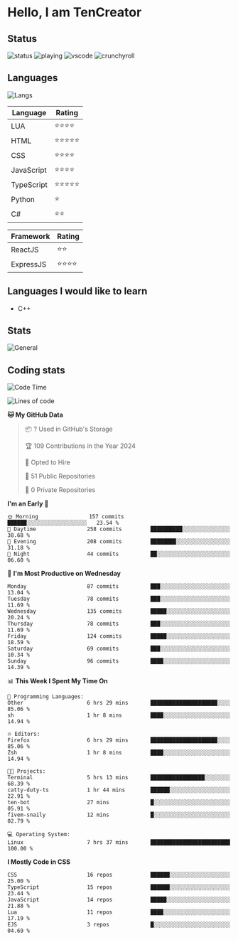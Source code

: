 # Hello, I am TenCreator

## Status
![status](https://api.statusbadges.me/badge/status/518334475038359555?simple=true&style=for-the-badge)
![playing](https://api.statusbadges.me/badge/playing/518334475038359555?style=for-the-badge)
![vscode](https://api.statusbadges.me/badge/vscode/518334475038359555?style=for-the-badge)
![crunchyroll](https://api.statusbadges.me/badge/crunchyroll/518334475038359555?style=for-the-badge)

## Languages
![Langs](https://github-readme-stats.vercel.app/api/top-langs/?username=tencreator&layout=compact&theme=radical)


|Language|Rating|
|--------|------|
|LUA|⭐️⭐️⭐️⭐️|
|HTML|⭐️⭐️⭐️⭐️⭐️|
|CSS|⭐️⭐️⭐️⭐️|
|JavaScript|⭐️⭐️⭐️⭐️|
|TypeScript|⭐️⭐️⭐️⭐️⭐️|
|Python|⭐️|
|C#|⭐️⭐️ |

|Framework|Rating|
|--------|------|
|ReactJS|⭐️⭐️|
|ExpressJS|⭐️⭐️⭐️⭐️|

## Languages I would like to learn
- C++

## Stats
![General](https://github-readme-stats.vercel.app/api?username=tencreator&show_icons=true&theme=radical)

## Coding stats
<!--START_SECTION:waka-->
![Code Time](http://img.shields.io/badge/Code%20Time-182%20hrs%2028%20mins-blue)

![Lines of code](https://img.shields.io/badge/From%20Hello%20World%20I%27ve%20Written-1.3%20million%20lines%20of%20code-blue)

**🐱 My GitHub Data** 

> 📦 ? Used in GitHub's Storage 
 > 
> 🏆 109 Contributions in the Year 2024
 > 
> 💼 Opted to Hire
 > 
> 📜 51 Public Repositories 
 > 
> 🔑 0 Private Repositories 
 > 
**I'm an Early 🐤** 

```text
🌞 Morning                157 commits         ██████░░░░░░░░░░░░░░░░░░░   23.54 % 
🌆 Daytime                258 commits         ██████████░░░░░░░░░░░░░░░   38.68 % 
🌃 Evening                208 commits         ████████░░░░░░░░░░░░░░░░░   31.18 % 
🌙 Night                  44 commits          ██░░░░░░░░░░░░░░░░░░░░░░░   06.60 % 
```
📅 **I'm Most Productive on Wednesday** 

```text
Monday                   87 commits          ███░░░░░░░░░░░░░░░░░░░░░░   13.04 % 
Tuesday                  78 commits          ███░░░░░░░░░░░░░░░░░░░░░░   11.69 % 
Wednesday                135 commits         █████░░░░░░░░░░░░░░░░░░░░   20.24 % 
Thursday                 78 commits          ███░░░░░░░░░░░░░░░░░░░░░░   11.69 % 
Friday                   124 commits         █████░░░░░░░░░░░░░░░░░░░░   18.59 % 
Saturday                 69 commits          ███░░░░░░░░░░░░░░░░░░░░░░   10.34 % 
Sunday                   96 commits          ████░░░░░░░░░░░░░░░░░░░░░   14.39 % 
```


📊 **This Week I Spent My Time On** 

```text
💬 Programming Languages: 
Other                    6 hrs 29 mins       █████████████████████░░░░   85.06 % 
sh                       1 hr 8 mins         ████░░░░░░░░░░░░░░░░░░░░░   14.94 % 

🔥 Editors: 
Firefox                  6 hrs 29 mins       █████████████████████░░░░   85.06 % 
Zsh                      1 hr 8 mins         ████░░░░░░░░░░░░░░░░░░░░░   14.94 % 

🐱‍💻 Projects: 
Terminal                 5 hrs 13 mins       █████████████████░░░░░░░░   68.39 % 
catty-duty-ts            1 hr 44 mins        ██████░░░░░░░░░░░░░░░░░░░   22.91 % 
ten-bot                  27 mins             █░░░░░░░░░░░░░░░░░░░░░░░░   05.91 % 
fivem-snaily             12 mins             █░░░░░░░░░░░░░░░░░░░░░░░░   02.79 % 

💻 Operating System: 
Linux                    7 hrs 37 mins       █████████████████████████   100.00 % 
```

**I Mostly Code in CSS** 

```text
CSS                      16 repos            ██████░░░░░░░░░░░░░░░░░░░   25.00 % 
TypeScript               15 repos            ██████░░░░░░░░░░░░░░░░░░░   23.44 % 
JavaScript               14 repos            █████░░░░░░░░░░░░░░░░░░░░   21.88 % 
Lua                      11 repos            ████░░░░░░░░░░░░░░░░░░░░░   17.19 % 
EJS                      3 repos             █░░░░░░░░░░░░░░░░░░░░░░░░   04.69 % 
```




<!--END_SECTION:waka-->
